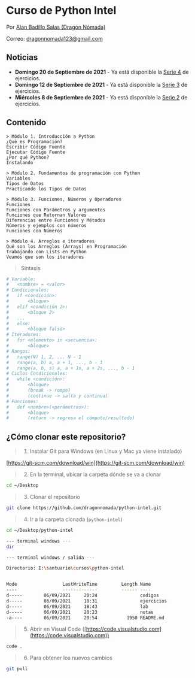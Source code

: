 # Curso de Python Intel

Por [Alan Badillo Salas (Dragón Nómada)](mailto://dragonnomada123@gmail.com)

Correo: [dragonnomada123@gmail.com](mailto://dragonnomada123@gmail.com)

## Noticias

* **Domingo 20 de Septiembre de 2021** - Ya está disponible la [Serie 4](./ejercicios/serie-4.md) de ejercicios.
* **Domingo 12 de Septiembre de 2021** - Ya está disponible la [Serie 3](./ejercicios/serie-3.md) de ejercicios.
* **Miércoles 8 de Septiembre de 2021** - Ya está disponible la [Serie 2](./ejercicios/serie-2.md) de ejercicios.

## Contenido

```text
> Módulo 1. Introducción a Python
¿Qué es Programación?
Escribir Código Fuente
Ejecutar Código Fuente
¿Por qué Python?
Instalando

> Módulo 2. Fundamentos de programación con Python
Variables
Tipos de Datos
Practicando los Tipos de Datos

> Módulo 3. Funciones, Números y Operadores
Funciones
Funciones con Parámetros y argumentos
Funciones que Retornan Valores
Diferencias entre Funciones y Métodos
Números y ejemplos con números
Funciones con Números

> Módulo 4. Arreglos e iteradores
Qué son los Arreglos (Arrays) en Programación
Trabajando con Lists en Python
Veamos que son los iteradores
```

> Sintaxis

```py
# Variable: 
#   <nombre> = <valor>
# Condicionales: 
#   if <condición>: 
#       <bloque>
#   elif <condición 2>:
#       <bloque 2> 
#   ... 
#   else: 
#       <bloque falso>
# Iteradores: 
#   for <elemento> in <secuencia>:
#       <bloque>
# Rangos: 
#   range(N) 1, 2, ... N - 1
#   range(a, b) a, a + 1, ..., b - 1
#   range(a, b, s) a, a + 1s, a + 2s, ..., b - 1
# Ciclos Condicionales: 
#   while <condición>:
#       <bloque> 
#       (break -> rompe)
#       (continue -> salta y continua)
# Funciones:
#   def <nombre>(<parámetros>):
#       <bloque>
#       (return -> regresa el cómputo/resultado)
```

## ¿Cómo clonar este repositorio?

> 1. Instalar Git para Windows (en Linux y Mac ya viene instalado)

[https://git-scm.com/download/win](https://git-scm.com/download/win)

> 2. En la terminal, ubicar la carpeta dónde se va a clonar

```bash
cd ~/Desktop
```

> 3. Clonar el repositorio

```bash
git clone https://github.com/dragonnomada/python-intel.git
```

> 4. Ir a la carpeta clonada (`python-intel`)

```bash
cd ~/Desktop/python-intel

--- terminal windows ---
dir

--- terminal windows / salida ---

Directorio: E:\santuario\cursos\python-intel


Mode                 LastWriteTime         Length Name
----                 -------------         ------ ----
d-----        06/09/2021     20:24                codigos
d-----        06/09/2021     18:31                ejercicios
d-----        06/09/2021     18:43                lab
d-----        06/09/2021     20:23                notas
-a----        06/09/2021     20:54           1950 README.md
```

> 5. Abrir en Visual Code ([https://code.visualstudio.com](https://code.visualstudio.com))

```bash
code .
```

> 6. Para obtener los nuevos cambios

```bash
git pull
```
